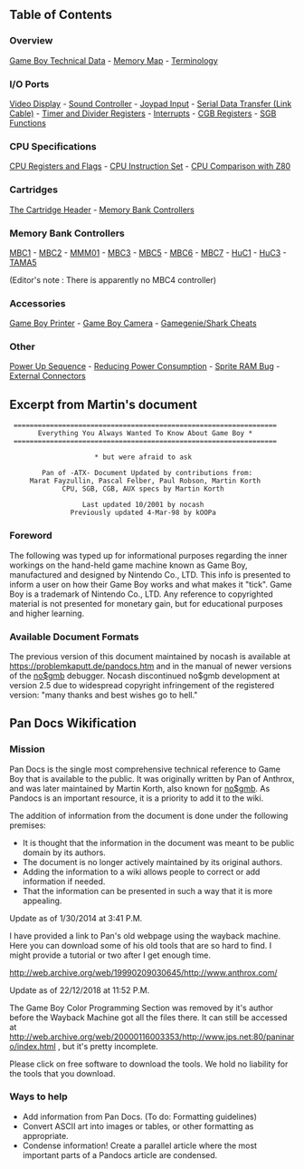Table of Contents
-----------------

### Overview

[Game Boy Technical Data](Game_Boy_Technical_Data "wikilink") - [Memory
Map](Memory_Map "wikilink") - [Terminology](Terminology "wikilink")

### I/O Ports

[Video Display](Video_Display "wikilink") - [Sound
Controller](Sound_Controller "wikilink") - [Joypad
Input](Joypad_Input "wikilink") - [Serial Data Transfer (Link
Cable)](Serial_Data_Transfer_(Link_Cable) "wikilink") - [Timer and
Divider Registers](Timer_and_Divider_Registers "wikilink") -
[Interrupts](Interrupts "wikilink") - [CGB
Registers](CGB_Registers "wikilink") - [SGB
Functions](SGB_Functions "wikilink")

### CPU Specifications

[CPU Registers and Flags](CPU_Registers_and_Flags "wikilink") - [CPU
Instruction Set](CPU_Instruction_Set "wikilink") - [CPU Comparison with
Z80](CPU_Comparison_with_Z80 "wikilink")

### Cartridges

[The Cartridge Header](The_Cartridge_Header "wikilink") - [Memory Bank
Controllers](Memory_Bank_Controllers "wikilink")

### Memory Bank Controllers

[MBC1](MBC1 "wikilink") - [MBC2](MBC2 "wikilink") -
[MMM01](MMM01 "wikilink") - [MBC3](MBC3 "wikilink") -
[MBC5](MBC5 "wikilink") - [MBC6](MBC6 "wikilink") -
[MBC7](MBC7 "wikilink") - [HuC1](HuC1 "wikilink") -
[HuC3](HuC3 "wikilink") - [TAMA5](TAMA5 "wikilink")

(Editor\'s note : There is apparently no MBC4 controller)

### Accessories

[Game Boy Printer](Gameboy_Printer "wikilink") - [Game Boy
Camera](Gameboy_Camera "wikilink") - [Gamegenie/Shark
Cheats](Gamegenie/Shark_Cheats "wikilink")

### Other

[Power Up Sequence](Power_Up_Sequence "wikilink") - [Reducing Power
Consumption](Reducing_Power_Consumption "wikilink") - [Sprite RAM
Bug](Sprite_RAM_Bug "wikilink") - [External
Connectors](External_Connectors "wikilink")

Excerpt from Martin\'s document
-------------------------------

     =================================================================
           Everything You Always Wanted To Know About Game Boy *
     =================================================================

                         * but were afraid to ask

            Pan of -ATX- Document Updated by contributions from:
         Marat Fayzullin, Pascal Felber, Paul Robson, Martin Korth
                 CPU, SGB, CGB, AUX specs by Martin Korth

                      Last updated 10/2001 by nocash
                   Previously updated 4-Mar-98 by kOOPa

### Foreword

The following was typed up for informational purposes regarding the
inner workings on the hand-held game machine known as Game Boy,
manufactured and designed by Nintendo Co., LTD. This info is presented
to inform a user on how their Game Boy works and what makes it \"tick\".
Game Boy is a trademark of Nintendo Co., LTD. Any reference to
copyrighted material is not presented for monetary gain, but for
educational purposes and higher learning.

### Available Document Formats

The previous version of this document maintained by nocash is available at
<https://problemkaputt.de/pandocs.htm> and in the manual of newer
versions of the [no\$gmb](no$gmb "wikilink") debugger.  Nocash
discontinued no$gmb development at version 2.5 due to widespread
copyright infringement of the registered version:
"many thanks and best wishes go to hell."

Pan Docs Wikification
---------------------

### Mission

Pan Docs is the single most comprehensive technical reference to Game Boy
that is available to the public. It was originally written by Pan of
Anthrox, and was later maintained by Martin Korth, also known for
[no\$gmb](no$gmb "wikilink"). As Pandocs is an important resource, it is
a priority to add it to the wiki.

The addition of information from the document is done under the
following premises:

-   It is thought that the information in the document was meant to be
    public domain by its authors.
-   The document is no longer actively maintained by its original
    authors.
-   Adding the information to a wiki allows people to correct or add
    information if needed.
-   That the information can be presented in such a way that it is more
    appealing.

Update as of 1/30/2014 at 3:41 P.M.

I have provided a link to Pan\'s old webpage using the wayback machine.
Here you can download some of his old tools that are so hard to find. I
might provide a tutorial or two after I get enough time.

<http://web.archive.org/web/19990209030645/http://www.anthrox.com/>

Update as of 22/12/2018 at 11:52 P.M.

The Game Boy Color Programming Section was removed by it\'s author
before the Wayback Machine got all the files there. It can still be
accessed at
<http://web.archive.org/web/20000116003353/http://www.jps.net:80/paninaro/index.html>
, but it\'s pretty incomplete.

Please click on free software to download the tools. We hold no
liability for the tools that you download.

### Ways to help

-   Add information from Pan Docs. (To do: Formatting guidelines)
-   Convert ASCII art into images or tables, or other formatting as
    appropriate.
-   Condense information! Create a parallel article where the most
    important parts of a Pandocs article are condensed.

